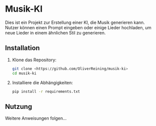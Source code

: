# Musik-KI

Dies ist ein Projekt zur Erstellung einer KI, die Musik generieren kann. Nutzer können einen Prompt eingeben oder einige Lieder hochladen, um neue Lieder in einem ähnlichen Stil zu generieren.

## Installation

1. Klone das Repository:

    ```sh
    git clone <https://github.com/OliverReining/musik-ki>
    cd musik-ki
    ```

2. Installiere die Abhängigkeiten:

    ```sh
    pip install -r requirements.txt
    ```

## Nutzung

Weitere Anweisungen folgen...

